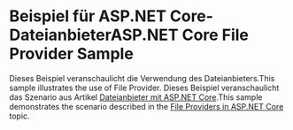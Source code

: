 # <a name="aspnet-core-file-provider-sample"></a><span data-ttu-id="3353e-101">Beispiel für ASP.NET Core-Dateianbieter</span><span class="sxs-lookup"><span data-stu-id="3353e-101">ASP.NET Core File Provider Sample</span></span>

<span data-ttu-id="3353e-102">Dieses Beispiel veranschaulicht die Verwendung des Dateianbieters.</span><span class="sxs-lookup"><span data-stu-id="3353e-102">This sample illustrates the use of File Provider.</span></span> <span data-ttu-id="3353e-103">Dieses Beispiel veranschaulicht das Szenario aus Artikel [Dateianbieter mit ASP.NET Core](https://docs.microsoft.com/aspnet/core/fundamentals/file-providers).</span><span class="sxs-lookup"><span data-stu-id="3353e-103">This sample demonstrates the scenario described in the [File Providers in ASP.NET Core](https://docs.microsoft.com/aspnet/core/fundamentals/file-providers) topic.</span></span>
